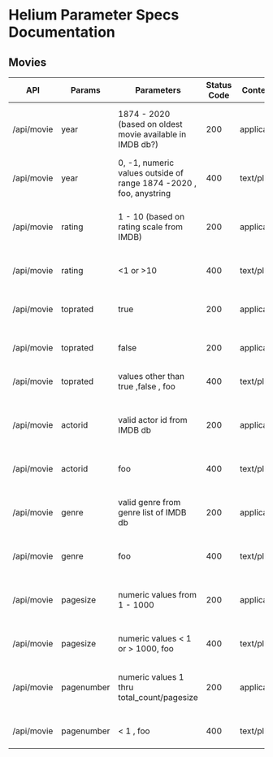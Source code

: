 # Helium Parameter Specs Documentation

## Movies

   API       |   Params  |   Parameters                                                           | Status Code     |  Content-Type      | Response                           |
| ---------  | ----------| ----------------------------------------                               | ------------    |------------------  | ------------
| /api/movie |  year     |   1874 - 2020 (based on oldest movie available in IMDB db?)                     | 200             | application/json   | List of all movies filtered by year [{}, {}, {}]|
| /api/movie |  year     |   0, -1, numeric values outside of range 1874 -2020 , foo, anystring   | 400             | text/plain   | Invalid year parameter
| /api/movie |  rating   |   1 - 10 (based on rating scale from IMDB)   | 200             | application/json   | List of all movies filtered by rating [{}, {}, {}]|
| /api/movie |  rating   |   <1 or >10   | 400             | text/plain   | Invalid rating parameter|
| /api/movie |  toprated   |  true    | 200             | application/json   | List of top rated 10 movies [{}, {}, {}]|
| /api/movie |  toprated   |  false   | 200             | application/json   | List of all movies [{}, {}, {}]|
| /api/movie |  toprated   |  values other than true ,false , foo   | 400             | text/plain   | Invalid toprated parameter
| /api/movie |  actorid   |  valid actor id from IMDB db   | 200             | application/json   | List of all movies filtered by actorid as [{}, {}, {}]|
| /api/movie |  actorid   |  foo   | 400             | text/plain   | Invalid actorid parameter
| /api/movie |  genre   |  valid genre from genre list of IMDB db   | 200             | application/json   | List of all movies filtered by genre as [{}, {}, {}]|
| /api/movie |  genre   |  foo   | 400             | text/plain   | Invalid genre parameter
| /api/movie |  pagesize   |  numeric values from 1 - 1000   | 200             | application/json   | List of all movies filtered by pagesize as [{}, {}, {}]|
| /api/movie |  pagesize   |  numeric values < 1 or > 1000, foo   | 400             | text/plain   | Invalid pagesize parameter
| /api/movie |  pagenumber   | numeric values  1 thru total_count/pagesize     | 200             | application/json   | List of all movies filtered by pagenumber as [{}, {}, {}]|
| /api/movie |  pagenumber   | < 1 , foo      | 400             | text/plain   | Invalid pagenumber parameter
